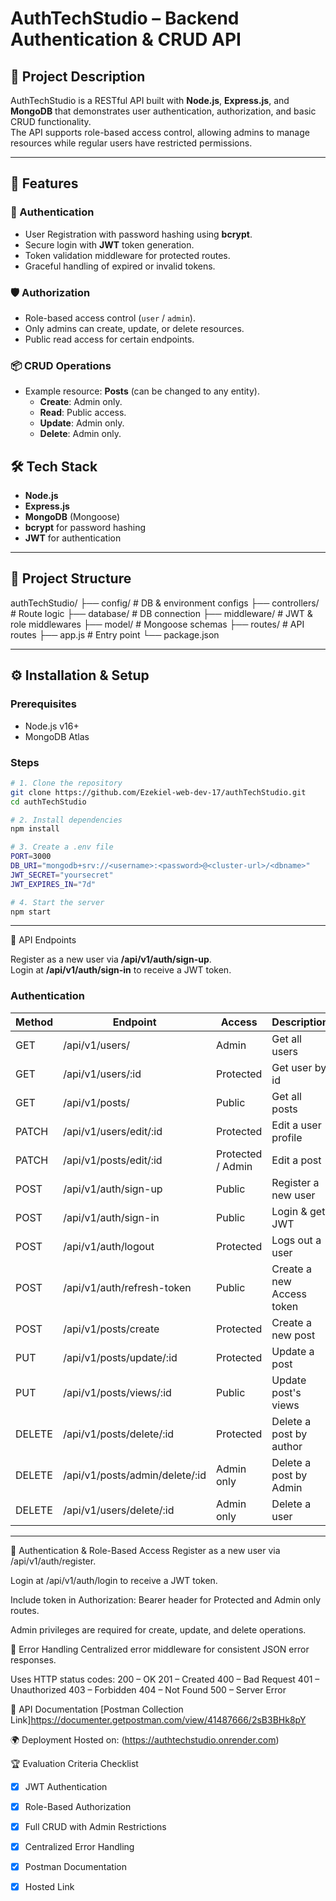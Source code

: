 # AuthTechStudio – Backend Authentication & CRUD API

## 📌 Project Description
AuthTechStudio is a RESTful API built with **Node.js**, **Express.js**, and **MongoDB** that demonstrates user authentication, authorization, and basic CRUD functionality.  
The API supports role-based access control, allowing admins to manage resources while regular users have restricted permissions.

---

## 🚀 Features

### 🔐 Authentication
- User Registration with password hashing using **bcrypt**.
- Secure login with **JWT** token generation.
- Token validation middleware for protected routes.
- Graceful handling of expired or invalid tokens.

### 🛡 Authorization
- Role-based access control (`user` / `admin`).
- Only admins can create, update, or delete resources.
- Public read access for certain endpoints.

### 📦 CRUD Operations
- Example resource: **Posts** (can be changed to any entity).
    - **Create**: Admin only.
    - **Read**: Public access.
    - **Update**: Admin only.
    - **Delete**: Admin only.

## 🛠 Tech Stack
- **Node.js**
- **Express.js**
- **MongoDB** (Mongoose)
- **bcrypt** for password hashing
- **JWT** for authentication

---

## 📂 Project Structure
authTechStudio/
├── config/         # DB & environment configs
├── controllers/    # Route logic
├── database/       # DB connection
├── middleware/     # JWT & role middlewares
├── model/          # Mongoose schemas
├── routes/         # API routes
├── app.js          # Entry point
└── package.json

---

## ⚙ Installation & Setup

### Prerequisites
- Node.js v16+
- MongoDB Atlas

### Steps
```bash
# 1. Clone the repository
git clone https://github.com/Ezekiel-web-dev-17/authTechStudio.git
cd authTechStudio

# 2. Install dependencies
npm install

# 3. Create a .env file
PORT=3000
DB_URI="mongodb+srv://<username>:<password>@<cluster-url>/<dbname>"
JWT_SECRET="yoursecret"
JWT_EXPIRES_IN="7d"

# 4. Start the server
npm start
```
---
📡 API Endpoints

Register as a new user via **/api/v1/auth/sign-up**.  
Login at **/api/v1/auth/sign-in** to receive a JWT token.

### Authentication
| Method | Endpoint                       | Access     | Description             |
|--------|--------------------------------|------------|-------------------------|
| GET    | /api/v1/users/                 | Admin  | Get all users           |
| GET    | /api/v1/users/:id              | Protected  | Get user by id          |
| GET    | /api/v1/posts/                 | Public  | Get all posts           |
| PATCH  | /api/v1/users/edit/:id         | Protected | Edit a user profile     |
| PATCH	 | /api/v1/posts/edit/:id       | Protected / Admin | Edit a post           |
| POST   | /api/v1/auth/sign-up           | Public     | Register a new user     |
| POST   | /api/v1/auth/sign-in           | Public     | Login & get JWT         |
| POST   | /api/v1/auth/logout           | Protected | Logs out a user       |
| POST   | /api/v1/auth/refresh-token           | Public  | Create a new Access token       |
| POST   | /api/v1/posts/create           | Protected  | Create a new post       |
| PUT	 | /api/v1/posts/update/:id       | Protected | Update a post           |
| PUT	 | /api/v1/posts/views/:id        | Public  | Update post's views     |
| DELETE | /api/v1/posts/delete/:id       | Protected  | Delete a post by author |
| DELETE | /api/v1/posts/admin/delete/:id | Admin only | Delete a post by Admin  |
| DELETE | /api/v1/users/delete/:id       | Admin only | Delete a user           |

---

🔑 Authentication & Role-Based Access
Register as a new user via /api/v1/auth/register.

Login at /api/v1/auth/login to receive a JWT token.

Include token in Authorization: Bearer <token> header for Protected and Admin only routes.

Admin privileges are required for create, update, and delete operations.

🧪 Error Handling
Centralized error middleware for consistent JSON error responses.

Uses HTTP status codes:
200 – OK
201 – Created
400 – Bad Request
401 – Unauthorized
403 – Forbidden
404 – Not Found
500 – Server Error

📄 API Documentation
[Postman Collection Link]https://documenter.getpostman.com/view/41487666/2sB3BHk8pY

🌍 Deployment
Hosted on: (https://authtechstudio.onrender.com)

🏆 Evaluation Criteria Checklist
- [x] JWT Authentication  
- [x] Role-Based Authorization  
- [x] Full CRUD with Admin Restrictions  
- [x] Centralized Error Handling  
- [x] Postman Documentation  
- [x] Hosted Link
 
